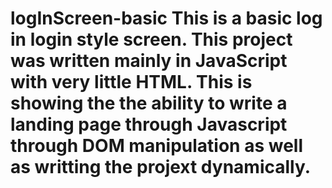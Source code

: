 # logInScreen-basic This is a basic log in login style screen. This project was written mainly in JavaScript with very little HTML. This is showing the the ability to write a landing page through Javascript through DOM manipulation as well as writting the projext dynamically.
